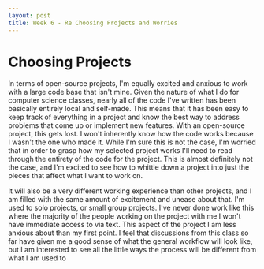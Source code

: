 ```yaml
---
layout: post
title: Week 6 - Re Choosing Projects and Worries
---
```


# Choosing Projects

In terms of open-source projects, I'm equally excited and anxious to work with a large code base that isn't mine. Given the nature of what I do for computer science classes, nearly all of the code I've written has been basically entirely local and self-made. This means that it has been easy to keep track of everything in a project and know the best way to address problems that come up or implement new features. With an open-source project, this gets lost. I won't inherently know how the code works because I wasn't the one who made it. While I'm sure this is not the case, I'm worried that in order to grasp how my selected project works I'll need to read through the entirety of the code for the project. This is almost definitely not the case, and I'm excited to see how to whittle down a project into just the pieces that affect what I want to work on.

It will also be a very different working experience than other projects, and I am filled with the same amount of excitement and unease about that. I'm used to solo projects, or small group projects. I've never done work like this where the majority of the people working on the project with me I won't have immediate access to via text. This aspect of the project I am less anxious about than my first point. I feel that discussions from this class so far have given me a good sense of what the general workflow will look like, but I am interested to see all the little ways the process will be different from what I am used to